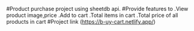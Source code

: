 #Product purchase project using sheetdb api.
#Provide features to 
.View product image,price
.Add to cart
.Total items in cart
.Total price of all products in cart
#Project link
(https://b-uy-cart.netlify.app/)
